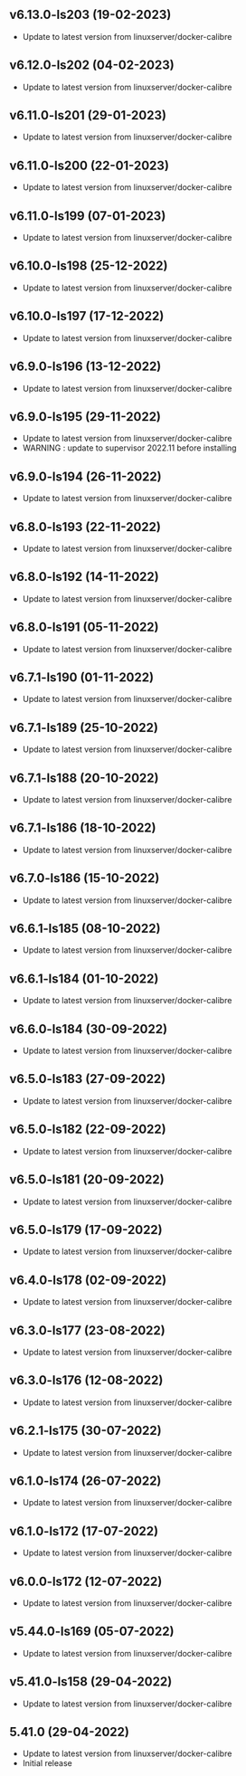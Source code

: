 
## v6.13.0-ls203 (19-02-2023)
- Update to latest version from linuxserver/docker-calibre

## v6.12.0-ls202 (04-02-2023)
- Update to latest version from linuxserver/docker-calibre

## v6.11.0-ls201 (29-01-2023)
- Update to latest version from linuxserver/docker-calibre

## v6.11.0-ls200 (22-01-2023)
- Update to latest version from linuxserver/docker-calibre

## v6.11.0-ls199 (07-01-2023)
- Update to latest version from linuxserver/docker-calibre

## v6.10.0-ls198 (25-12-2022)
- Update to latest version from linuxserver/docker-calibre

## v6.10.0-ls197 (17-12-2022)
- Update to latest version from linuxserver/docker-calibre

## v6.9.0-ls196 (13-12-2022)
- Update to latest version from linuxserver/docker-calibre

## v6.9.0-ls195 (29-11-2022)
- Update to latest version from linuxserver/docker-calibre
- WARNING : update to supervisor 2022.11 before installing

## v6.9.0-ls194 (26-11-2022)
- Update to latest version from linuxserver/docker-calibre

## v6.8.0-ls193 (22-11-2022)
- Update to latest version from linuxserver/docker-calibre

## v6.8.0-ls192 (14-11-2022)
- Update to latest version from linuxserver/docker-calibre

## v6.8.0-ls191 (05-11-2022)
- Update to latest version from linuxserver/docker-calibre

## v6.7.1-ls190 (01-11-2022)
- Update to latest version from linuxserver/docker-calibre

## v6.7.1-ls189 (25-10-2022)
- Update to latest version from linuxserver/docker-calibre

## v6.7.1-ls188 (20-10-2022)
- Update to latest version from linuxserver/docker-calibre

## v6.7.1-ls186 (18-10-2022)
- Update to latest version from linuxserver/docker-calibre

## v6.7.0-ls186 (15-10-2022)
- Update to latest version from linuxserver/docker-calibre

## v6.6.1-ls185 (08-10-2022)
- Update to latest version from linuxserver/docker-calibre

## v6.6.1-ls184 (01-10-2022)
- Update to latest version from linuxserver/docker-calibre

## v6.6.0-ls184 (30-09-2022)
- Update to latest version from linuxserver/docker-calibre

## v6.5.0-ls183 (27-09-2022)
- Update to latest version from linuxserver/docker-calibre

## v6.5.0-ls182 (22-09-2022)
- Update to latest version from linuxserver/docker-calibre

## v6.5.0-ls181 (20-09-2022)
- Update to latest version from linuxserver/docker-calibre

## v6.5.0-ls179 (17-09-2022)
- Update to latest version from linuxserver/docker-calibre

## v6.4.0-ls178 (02-09-2022)
- Update to latest version from linuxserver/docker-calibre

## v6.3.0-ls177 (23-08-2022)
- Update to latest version from linuxserver/docker-calibre

## v6.3.0-ls176 (12-08-2022)
- Update to latest version from linuxserver/docker-calibre

## v6.2.1-ls175 (30-07-2022)
- Update to latest version from linuxserver/docker-calibre

## v6.1.0-ls174 (26-07-2022)
- Update to latest version from linuxserver/docker-calibre

## v6.1.0-ls172 (17-07-2022)
- Update to latest version from linuxserver/docker-calibre

## v6.0.0-ls172 (12-07-2022)
- Update to latest version from linuxserver/docker-calibre

## v5.44.0-ls169 (05-07-2022)
- Update to latest version from linuxserver/docker-calibre

## v5.41.0-ls158 (29-04-2022)
- Update to latest version from linuxserver/docker-calibre

## 5.41.0 (29-04-2022)
- Update to latest version from linuxserver/docker-calibre
- Initial release
